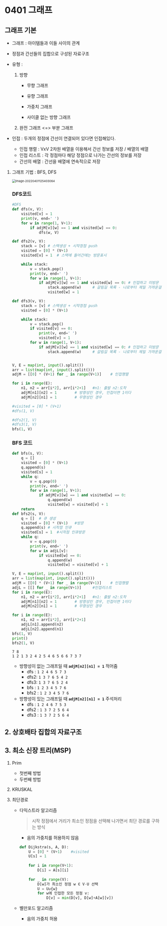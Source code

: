 # 0401 그래프



## 그래프 기본

- 그래프 : 아이템들과 이들 사이의 관계

- 정점과 간선들의 집합으로 구성된 자료구조

- 유형 : 

  1. 방향

     - 무향 그래프

     - 유향 그래프

     - 가중치 그래프

     - 사이클 없는 방향 그래프

  2. 완전 그래프 <=> 부분 그래프

- 인접 : 두개의 정점에 간선이 연결되어 있다면 인접해있다.

  - 인접 행렬 : VxV 2차원 배열을 이용해서 간선 정보를 저장 / 배열의 배열
  - 인접 리스트 : 각 정점마다 해당 정점으로 나가는 간선의 정보를 저장
  - 간선의 배열 : 간선을 배열에 연속적으로 저장

1. 그래프 기법 : BFS, DFS

   

   <img src="C:/Users/bamxd/AppData/Roaming/Typora/typora-user-images/image-20220401125403064.png" alt="image-20220401125403064" style="zoom: 67%;" />

   ### DFS코드

   ```python
   #DFS
   def dfs(v, V):
       visited[v] = 1
       print(v, end=' ')
       for w in range(1, V+1):
           if adjM[v][w] == 1 and visited[w] == 0:
               dfs(w, V)
   
   def dfs2(v, V):
       stack = [v] # 스택생성 + 시작정점 push
       visited = [0] * (V+1)
       visited[v] = 1  # 스택에 들어간애는 방문표시
   
       while stack:
           v = stack.pop()
           print(v, end=' ')
           for w in range(1, V+1):
               if adjM[v][w] == 1 and visited[w] == 0: # 인접하고 미방문
                   stack.append(w)     # 갈림길 목록 - 나로부터 제일 가까운걸 꺼낼거야
                   visited[w] = 1
   
   def dfs3(v, V):
       stack = [v] # 스택생성 + 시작정점 push
       visited = [0] * (V+1)
   
       while stack:
           v = stack.pop()
           if visited[v] == 0:
               print(v, end=' ')
               visited[v] = 1
           for w in range(1, V+1):
               if adjM[v][w] == 1 and visited[w] == 0: # 인접하고 미방문
                   stack.append(w)     # 갈림길 목록 - 나로부터 제일 가까운걸 꺼낼거야
   
   
   V, E = map(int, input().split())
   arr = list(map(int, input().split()))
   adjM = [[0] * (V+1) for _ in range(V+1)]    # 인접행렬
   
   for i in range(E):
       n1, n2 = arr[i*2], arr[i*2+1]   #n1: 출발 n2:도착
       adjM[n1][n2] = 1        # 방향성인 경우, 인접이면 1이다
       adjM[n2][n1] = 1        # 무향성인 경우
   
   #visited = [0] * (V+1)
   #dfs(1, V)
   
   #dfs2(1, V)
   #dfs3(1, V)
   bfs(1, V)
   ```

   ### BFS 코드

   ```python
   def bfs(s, V):
       q = []
       visited = [0] * (V+1)
       q.append(s)
       visited[s] = 1
       while q:
           v = q.pop(0)
           print(v, end=' ')
           for w in range(1, V+1):
               if adjM[v][w] == 1 and visited[w] == 0:
                   q.append(w)
                   visited[w] = visited[v] + 1
       return
   def bfs2(s, V):
       q = []  # 큐 생성
       visited = [0] * (V+1)   #방문
       q.append(s) # 시작점 인큐
       visited[s] = 1  #시작점 인큐방문
       while q:
           v = q.pop(0)
           print(v, end=' ')
           for w in adjL[v]:
               if visited[w] == 0:
                   q.append(w)
                   visited[w] = visited[v] + 1
   
   V, E = map(int, input().split())
   arr = list(map(int, input().split()))
   adjM = [[0] * (V+1) for _ in range(V+1)]    # 인접행렬
   adjL = [[] for _ in range(V+1)]     #인접리스트
   for i in range(E):
       n1, n2 = arr[i*2], arr[i*2+1]   #n1: 출발 n2:도착
       adjM[n1][n2] = 1        # 방향성인 경우, 인접이면 1이다
       adjM[n2][n1] = 1        # 무향성인 경우
   
   for i in range(E):
       n1, n2 = arr[i*2], arr[i*2+1]
       adjL[n1].append(n2)
       adjL[n2].append(n1)
   bfs(1, V)
   print()
   bfs2(1, V)
   ```

   

   ```
   7 8
   1 2 1 3 2 4 2 5 4 6 5 6 6 7 3 7
   ```

   - 방향성이 없는 그래프일 때 **` adjM[n2][n1] = 1 `** 적어줌
     - dfs : `1 2 4 6 5 7 3 `
     - dfs2: `1 3 7 6 5 4 2 `
     - dfs3: `1 3 7 6 5 2 4 `
     - bfs : `1 2 3 4 5 7 6 `
     - bfs2  : `1 2 3 4 5 7 6`
   - 방향성이 있는  그래프일 때 **` adjM[n2][n1] = 1 `** 주석처리
     - dfs : `1 2 4 6 7 5 3 `
     - dfs2 : `1 3 7 2 5 6 4 `
     - dfs3 : `1 3 7 2 5 6 4 `

   

## 2. 상호배타 집합의 자료구조

## 3. 최소 신장 트리(MSP)

1. Prim
   - 첫번째 방법
   - 두번째 방법

2. KRUSKAL

3. 최단경로

   - 다익스트라 알고리즘

     > 시작 정점에서 거리가 최소인 정점을 선택해 나가면서 최단 경로를 구하는 방식

     - 음의 가중치를 허용하지 않음

     ```python
     def Dijkstra(s, A, D):
         U = [0] * (V+1)	#visited
         U[s] = 1	
         
         for i in range(V+1):
             D[i] = A[s][i]
             
         for _ in range(V):
             D[w]가 최소인 정점 w ∈ V-U 선택
             U = U∪{w}
             for w에 인접한 모든 정점 v:
                 D[v] = min(D[v], D[w]+A[w][v])
     ```

     

   - 벨만포드 알고리즘

     - 음의 가중치 허용